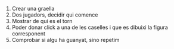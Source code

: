 1. Crear una graella
2. Dos jugadors, decidir qui comence
3. Mostrar de qui es el torn 
4. Poder donar click a una de les caselles i que es dibuixi la figura corresponent
5. Comprobar si algu ha guanyat, sino repetim